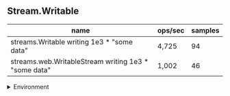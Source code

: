 ## Stream.Writable

|name|ops/sec|samples|
|-|-|-|
|streams.Writable writing 1e3 * "some data"|4,725|94|
|streams.web.WritableStream writing 1e3 * "some data"|1,002|46|


<details>
<summary>Environment</summary>

* __Machine:__ linux x64 | 2 vCPUs | 6.8GB Mem
* __Run:__ Tue Oct 24 2023 17:46:31 GMT+0000 (Coordinated Universal Time)
</details>

<!--
{"environment":{"platform":"linux","arch":"x64","cpus":2,"totalMemory":6.7597503662109375},"benchmarks":[{"name":"streams.Writable writing 1e3 * \"some data\"","opsSec":4725.309349173165,"samples":6},{"name":"streams.web.WritableStream writing 1e3 * \"some data\"","opsSec":1002.135914362128,"samples":3}]}-->
